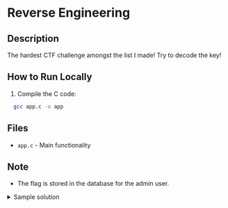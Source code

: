 # Reverse Engineering

## Description
The hardest CTF challenge amongst the list I made! Try to decode the key!

## How to Run Locally

1. Compile the C code:

  ```bash
    gcc app.c -o app
  ```

## Files
- `app.c` - Main functionality

## Note
- The flag is stored in the database for the admin user.

<details>
  <summary>Sample solution</summary>

##### Create a python file and paste the following file and run it.

```python
key = [0x1F, 0x3C, 0x2A, 0x55, 0x66, 0x7B, 0x12, 0x10, 0x1E, 0x33]
target = [0x46, 0x5B, 0x57, 0x3A, 0x03, 0x1F, 0x71, 0x75, 0x65, 0x52]

password = ''.join([chr(t ^ k) for t, k in zip(target, key)])
print("Recovered password:", password)
```
</details>